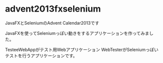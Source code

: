 advent2013fxselenium
====================

 JavaFXとSeleniumのAdvent Calendar2013です

JavaFXを使ってSeleniumっぽい動きをするアプリケーションを作ってみました。

TesteeWebAppがテスト用Webアプリケーション
WebTesterがSeleniumっぽいテストを行うアプリケーションです。
